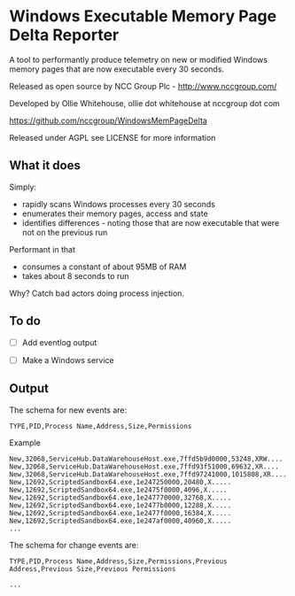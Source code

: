 Windows Executable Memory Page Delta Reporter
======================

A tool to performantly produce telemetry on new or modified Windows memory pages that are now executable every 30 seconds.

Released as open source by NCC Group Plc - http://www.nccgroup.com/

Developed by Ollie Whitehouse, ollie dot whitehouse at nccgroup dot com

https://github.com/nccgroup/WindowsMemPageDelta

Released under AGPL see LICENSE for more information


What it does
-------------
Simply:
* rapidly scans Windows processes every 30 seconds
* enumerates their memory pages, access and state
* identifies differences - noting those that are now executable that were not on the previous run

Performant in that
* consumes a constant of about 95MB of RAM
* takes about 8 seconds to run

Why? Catch bad actors doing process injection.

To do
-------------
- [ ] Add eventlog output
- [ ] Make a Windows service


Output
-------------
The schema for new events are:
```
TYPE,PID,Process Name,Address,Size,Permissions
```

Example
```
New,32068,ServiceHub.DataWarehouseHost.exe,7ffd5b9d0000,53248,XRW....
New,32068,ServiceHub.DataWarehouseHost.exe,7ffd93f51000,69632,XR....
New,32068,ServiceHub.DataWarehouseHost.exe,7ffd97241000,1015808,XR....
New,12692,ScriptedSandbox64.exe,1e247250000,20480,X.....
New,12692,ScriptedSandbox64.exe,1e2475f0000,4096,X.....
New,12692,ScriptedSandbox64.exe,1e247770000,32768,X.....
New,12692,ScriptedSandbox64.exe,1e2477b0000,12288,X.....
New,12692,ScriptedSandbox64.exe,1e2477f0000,16384,X.....
New,12692,ScriptedSandbox64.exe,1e247af0000,40960,X.....
...
```

The schema for change events are:

```
TYPE,PID,Process Name,Address,Size,Permissions,Previous Address,Previous Size,Previous Permissions
```

```
...
```
